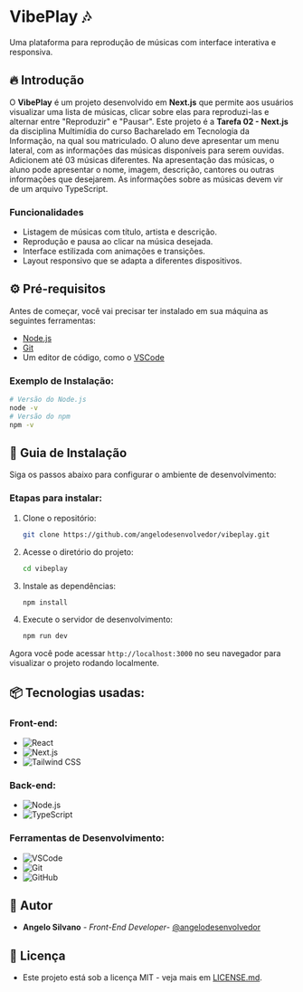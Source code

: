 # VibePlay 🎶
Uma plataforma para reprodução de músicas com interface interativa e responsiva.

## 🔥 Introdução
O **VibePlay** é um projeto desenvolvido em **Next.js** que permite aos usuários visualizar uma lista de músicas, clicar sobre elas para reproduzi-las e alternar entre "Reproduzir" e "Pausar". Este projeto é a **Tarefa 02 - Next.js** da disciplina Multimídia do curso Bacharelado em Tecnologia da Informação, na qual sou matriculado. O aluno deve apresentar um menu lateral, com as informações das músicas disponíveis para serem ouvidas. Adicionem até 03 músicas diferentes. Na apresentação das músicas, o aluno pode apresentar o nome, imagem, descrição, cantores ou outras informações que desejarem. As informações sobre as músicas devem vir de um arquivo TypeScript.

### Funcionalidades
- Listagem de músicas com título, artista e descrição.
- Reprodução e pausa ao clicar na música desejada.
- Interface estilizada com animações e transições.
- Layout responsivo que se adapta a diferentes dispositivos.

## ⚙️ Pré-requisitos
Antes de começar, você vai precisar ter instalado em sua máquina as seguintes ferramentas:
- [Node.js](https://nodejs.org/en/)
- [Git](https://git-scm.com/)
- Um editor de código, como o [VSCode](https://code.visualstudio.com/)

### Exemplo de Instalação:
```bash
# Versão do Node.js
node -v
# Versão do npm
npm -v
```

## 🔨 Guia de Instalação

Siga os passos abaixo para configurar o ambiente de desenvolvimento:

### Etapas para instalar:

1. Clone o repositório:
   ```bash
   git clone https://github.com/angelodesenvolvedor/vibeplay.git
   ```

2. Acesse o diretório do projeto:
   ```bash
   cd vibeplay
   ```

3. Instale as dependências:
   ```bash
   npm install
   ```

4. Execute o servidor de desenvolvimento:
   ```bash
   npm run dev
   ```

Agora você pode acessar `http://localhost:3000` no seu navegador para visualizar o projeto rodando localmente.

## 📦 Tecnologias usadas:

### Front-end:
- ![React](https://img.shields.io/badge/React-20232A?style=for-the-badge&logo=react&logoColor=61DAFB)
- ![Next.js](https://img.shields.io/badge/Next.js-000000?style=for-the-badge&logo=nextdotjs&logoColor=white)
- ![Tailwind CSS](https://img.shields.io/badge/Tailwind_CSS-38B2AC?style=for-the-badge&logo=tailwind-css&logoColor=white)

### Back-end:
- ![Node.js](https://img.shields.io/badge/Node.js-43853D?style=for-the-badge&logo=node-dot-js&logoColor=white)
- ![TypeScript](https://img.shields.io/badge/TypeScript-007ACC?style=for-the-badge&logo=typescript&logoColor=white)

### Ferramentas de Desenvolvimento:
- ![VSCode](https://img.shields.io/badge/VSCode-007ACC?style=for-the-badge&logo=visual-studio-code&logoColor=white)
- ![Git](https://img.shields.io/badge/Git-F05032?style=for-the-badge&logo=git&logoColor=white)
- ![GitHub](https://img.shields.io/badge/GitHub-181717?style=for-the-badge&logo=github&logoColor=white)

## 👷 Autor

- **Angelo Silvano** - *Front-End Developer*- [@angelodesenvolvedor](https://github.com/angelodesenvolvedor)

## 📄 Licença

- Este projeto está sob a licença MIT - veja mais em [LICENSE.md](https://github.com/angelodesenvolvedor/VibePlay/tree/master?tab=MIT-1-ov-file).
